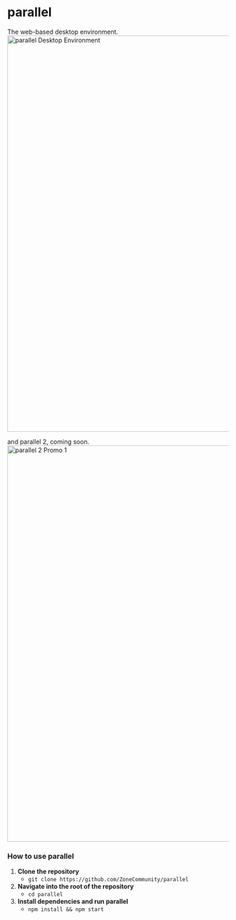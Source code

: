 # parallel
The web-based desktop environment.
<img width="900" alt="parallel Desktop Environment" src="https://github.com/user-attachments/assets/7aaf6442-fc01-43f1-8ed5-4e9c4cb4591d">

and parallel 2, coming soon.
<img width="900" alt="parallel 2 Promo 1" src="https://github.com/user-attachments/assets/9ff576f6-037e-47c6-a183-890c57292b09">

### How to use parallel
1. **Clone the repository**
   - ```git clone https://github.com/ZoneCommunity/parallel```
2. **Navigate into the root of the repository**
   - ```cd parallel```
3. **Install dependencies and run parallel**
   - ```npm install && npm start```
